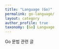 ```yaml
---
title: "Language (Go)"
permalink: go-language/
layout: category
author_profile: true
taxonomy: [Go] Language
---
```


Go 문법 관련 글
